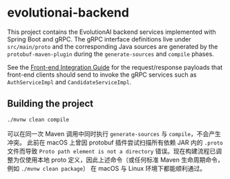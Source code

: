 # evolutionai-backend

This project contains the EvolutionAI backend services implemented with Spring Boot
and gRPC. The gRPC interface definitions live under `src/main/proto` and the
corresponding Java sources are generated by the `protobuf-maven-plugin` during the
`generate-sources` and `compile` phases.

See the [Front-end Integration Guide](docs/frontend-integration.md) for the
request/response payloads that front-end clients should send to invoke the gRPC
services such as `AuthServiceImpl` and `CandidateServiceImpl`.

## Building the project

```bash
./mvnw clean compile
```

可以在同一次 Maven 调用中同时执行 `generate-sources` 与 `compile`，不会产生冲突。
此前在 macOS 上曾因 protobuf 插件尝试扫描所有依赖 JAR 内的 `.proto` 文件而导致
`Proto path element is not a directory` 错误。现在构建流程已调整为仅使用本地 proto
定义，因此上述命令（或任何标准 Maven 生命周期命令，例如 `./mvnw clean package`）
在 macOS 与 Linux 环境下都能顺利通过。
